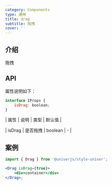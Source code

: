 ```yaml
---
category: Components
type: 通用
title: drag
subtitle: 拖拽
cover: ''
---
```


## 介绍

拖拽

## API

属性说明如下：

```jsx
interface IProps {
    isDrag: boolean;
}
```

| 属性 | 说明 | 类型 | 默认值 |

| isDrag | 是否拖拽 | boolean | - |

## 案例

```jsx
import { Drag } from '@univerjs/style-univer';

<Drag isDrag={true}>
    <div>container</div>
</Drag>;
```
